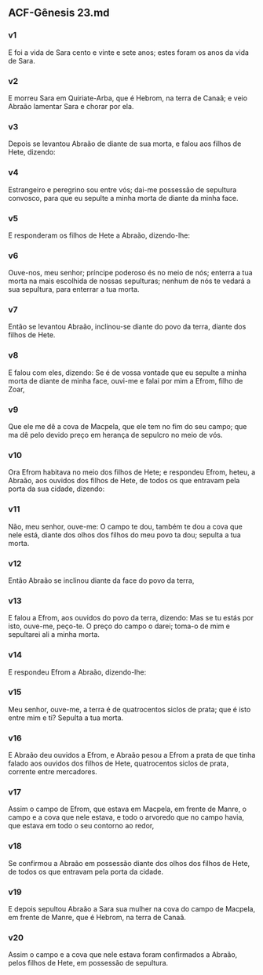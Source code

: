## ACF-Gênesis 23.md
### v1
 E foi a vida de Sara cento e vinte e sete anos; estes foram os anos da vida de Sara.
### v2
 E morreu Sara em Quiriate-Arba, que é Hebrom, na terra de Canaã; e veio Abraão lamentar Sara e chorar por ela.
### v3
 Depois se levantou Abraão de diante de sua morta, e falou aos filhos de Hete, dizendo:
### v4
 Estrangeiro e peregrino sou entre vós; dai-me possessão de sepultura convosco, para que eu sepulte a minha morta de diante da minha face.
### v5
 E responderam os filhos de Hete a Abraão, dizendo-lhe:
### v6
 Ouve-nos, meu senhor; príncipe poderoso és no meio de nós; enterra a tua morta na mais escolhida de nossas sepulturas; nenhum de nós te vedará a sua sepultura, para enterrar a tua morta.
### v7
 Então se levantou Abraão, inclinou-se diante do povo da terra, diante dos filhos de Hete.
### v8
 E falou com eles, dizendo: Se é de vossa vontade que eu sepulte a minha morta de diante de minha face, ouvi-me e falai por mim a Efrom, filho de Zoar,
### v9
 Que ele me dê a cova de Macpela, que ele tem no fim do seu campo; que ma dê pelo devido preço em herança de sepulcro no meio de vós.
### v10
 Ora Efrom habitava no meio dos filhos de Hete; e respondeu Efrom, heteu, a Abraão, aos ouvidos dos filhos de Hete, de todos os que entravam pela porta da sua cidade, dizendo:
### v11
 Não, meu senhor, ouve-me: O campo te dou, também te dou a cova que nele está, diante dos olhos dos filhos do meu povo ta dou; sepulta a tua morta.
### v12
 Então Abraão se inclinou diante da face do povo da terra,
### v13
 E falou a Efrom, aos ouvidos do povo da terra, dizendo: Mas se tu estás por isto, ouve-me, peço-te. O preço do campo o darei; toma-o de mim e sepultarei ali a minha morta.
### v14
 E respondeu Efrom a Abraão, dizendo-lhe:
### v15
 Meu senhor, ouve-me, a terra é de quatrocentos siclos de prata; que é isto entre mim e ti? Sepulta a tua morta.
### v16
 E Abraão deu ouvidos a Efrom, e Abraão pesou a Efrom a prata de que tinha falado aos ouvidos dos filhos de Hete, quatrocentos siclos de prata, corrente entre mercadores.
### v17
 Assim o campo de Efrom, que estava em Macpela, em frente de Manre, o campo e a cova que nele estava, e todo o arvoredo que no campo havia, que estava em todo o seu contorno ao redor,
### v18
 Se confirmou a Abraão em possessão diante dos olhos dos filhos de Hete, de todos os que entravam pela porta da cidade.
### v19
 E depois sepultou Abraão a Sara sua mulher na cova do campo de Macpela, em frente de Manre, que é Hebrom, na terra de Canaã.
### v20
 Assim o campo e a cova que nele estava foram confirmados a Abraão, pelos filhos de Hete, em possessão de sepultura.
